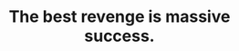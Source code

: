 ---
title: "The best revenge is massive success."
attribution: "Frank Sinatra"
layout: quote
related:
  - Frank_Sinatra_(1957_studio_portrait_close-up).jpg
  - Frank Sinatra - Wikipedia
tags:
  - Frank Sinatra
  - Failure
  - Quote
  - Success
---